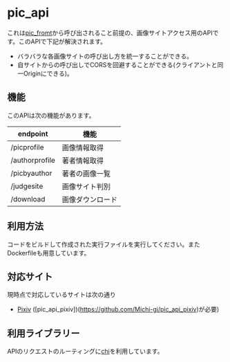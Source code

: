 # pic_api
これは[pic_fromt](https://github.com/Michi-gi/pic_fromt)から呼び出されること前提の、画像サイトアクセス用のAPIです。このAPIで下記が解決されます。
- バラバラな各画像サイトの呼び出し方を統一することができる。
- 自サイトからの呼び出しでCORSを回避することができる(クライアントと同一Originにできる)。

## 機能
このAPIは次の機能があります。

|endpoint|機能|
|---|---|
|/picprofile|画像情報取得|
|/authorprofile|著者情報取得|
|/picbyauthor|著者の画像一覧|
|/judgesite|画像サイト判別|
|/download|画像ダウンロード|

## 利用方法
コードをビルドして作成された実行ファイルを実行してください。またDockerfileも用意しています。

## 対応サイト
現時点で対応しているサイトは次の通り

- [Pixiv](https://www.pixiv.net/) ([pic_api_pixiv])(https://github.com/Michi-gi/pic_api_pixiv)が必要)

## 利用ライブラリー
APIのリクエストのルーティングに[chi](https://github.com/go-chi/chi)を利用しています。